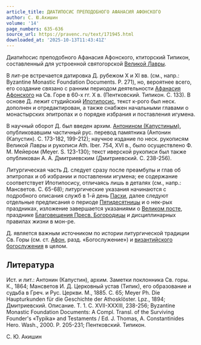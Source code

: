 ```yaml
---
article_title: ДИАТИПОСИС ПРЕПОДОБНОГО АФАНАСИЯ АФОНСКОГО
author: С. Ю.Акишин
volume: '14'
page_numbers: 635-636
source_url: https://pravenc.ru/text/171945.html
downloaded_at: '2025-10-13T11:43:41Z'
---
```


Диати́посис преподобного Афанасия Афонского, ктиторский Типикон, составленный для устроенной святогорской [Великой Лавры](<https://pravenc.ru/text/Великой Лавры.html>).

В лит-ре встречается датировка Д. рубежом X и XI вв. (см., напр.: Byzantine Monastic Foundation Documents. P. 271), но, вероятнее всего, его создание связано с ранним периодом деятельности [Афанасия Афонского](<https://pravenc.ru/text/Афанасия Афонского.html>) на Св. Горе в 60-х гг. X в. (Пентковский. Типикон. С. 133). В основе Д. лежит студийский [Ипотипосис](https://pravenc.ru/text/Ипотипосис.html), текст к-рого был неск. дополнен и отредактирован, а также снабжен начальными главами о монастырских эпитропах и о порядке избрания и поставления игумена.

В научный оборот Д. был введен архим. [Антонином (Капустиным)](https://pravenc.ru/text/Антонин.html), опубликовавшим частичный рус. перевод памятника (Антонин (Капустин). С. 173-182, 199-212); научное издание по неск. рукописям Великой Лавры и рукописи Ath. Iber. 754, XVI в., было осуществлено Ф. М. Мейером (Meyer. S. 123-130); текст иверской рукописи был также опубликован А. А. Дмитриевским (Дмитриевский. С. 238-256).

Литургическая часть Д. следует сразу после преамбулы и глав об эпитропах и об избрании и поставлении игумена; ее содержание соответствует Ипотипосису, отличаясь лишь в деталях (см., напр.: Мансветов. С. 65-68); литургические указания начинаются с подробного описания служб в 1-й день [Пасхи](https://pravenc.ru/text/Пасха.html), далее следуют отдельные предписания о периоде [Пятидесятницы](https://pravenc.ru/text/Пятидесятницы.html) и о нек-рых праздниках, изложение завершается указаниями о [Великом посте](<https://pravenc.ru/text/Великом посте.html>), празднике [Благовещения Пресв. Богородицы](<https://pravenc.ru/text/Благовещение Пресвятой Богородицы.html>) и дисциплинарных правилах жизни в мон-ре.

Д. является важным источником по истории литургической традиции Св. Горы (см. ст. [Афон](https://pravenc.ru/text/Афон.html), разд. «Богослужение») и [византийского богослужения](<https://pravenc.ru/text/византийского богослужения.html>) в целом.

## Литература

Ист. и лит.: Антонин (Капустин), архим. Заметки поклонника Св. горы. К., 1864; Мансветов И. Д. Церковный устав (Типик), его образование и судьба в Греч. и Рус. Церкви. М., 1885. С. 65; Meyer Ph. Die Haupturkunden für die Geschichte der Athosklöster. Lpz., 1894; Дмитриевский. Описание. Т. 1. С. XVII-XXXIII, 238-256; Byzantine Monastic Foundation Documents: A Compl. Transl. of the Surviving Founder's «Typika» and Testaments / Ed. J. Thomas, A. Constantinides Hero. Wash., 2000. P. 205-231; Пентковский. Типикон.

С. Ю.  Акишин
